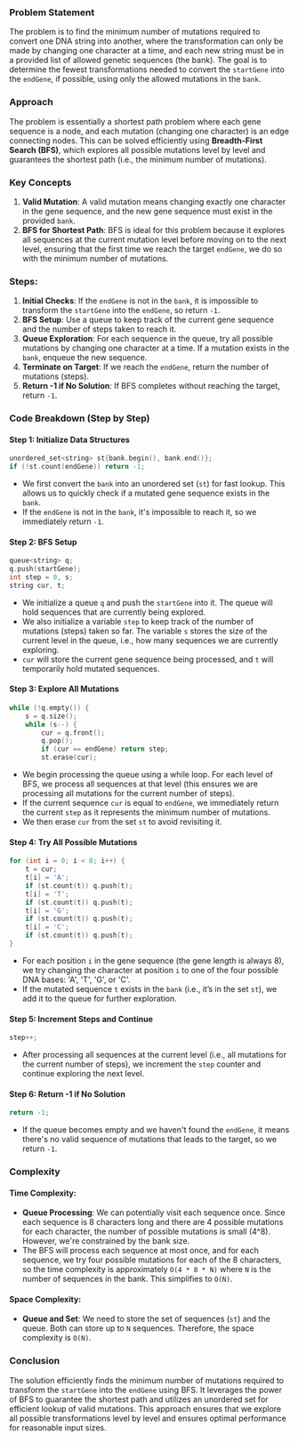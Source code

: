 ### Problem Statement

The problem is to find the minimum number of mutations required to convert one DNA string into another, where the transformation can only be made by changing one character at a time, and each new string must be in a provided list of allowed genetic sequences (the bank). The goal is to determine the fewest transformations needed to convert the `startGene` into the `endGene`, if possible, using only the allowed mutations in the `bank`.

### Approach

The problem is essentially a shortest path problem where each gene sequence is a node, and each mutation (changing one character) is an edge connecting nodes. This can be solved efficiently using **Breadth-First Search (BFS)**, which explores all possible mutations level by level and guarantees the shortest path (i.e., the minimum number of mutations).

### Key Concepts
1. **Valid Mutation**: A valid mutation means changing exactly one character in the gene sequence, and the new gene sequence must exist in the provided `bank`.
2. **BFS for Shortest Path**: BFS is ideal for this problem because it explores all sequences at the current mutation level before moving on to the next level, ensuring that the first time we reach the target `endGene`, we do so with the minimum number of mutations.

### Steps:
1. **Initial Checks**: If the `endGene` is not in the `bank`, it is impossible to transform the `startGene` into the `endGene`, so return `-1`.
2. **BFS Setup**: Use a queue to keep track of the current gene sequence and the number of steps taken to reach it.
3. **Queue Exploration**: For each sequence in the queue, try all possible mutations by changing one character at a time. If a mutation exists in the `bank`, enqueue the new sequence.
4. **Terminate on Target**: If we reach the `endGene`, return the number of mutations (steps).
5. **Return -1 if No Solution**: If BFS completes without reaching the target, return `-1`.

### Code Breakdown (Step by Step)

#### Step 1: Initialize Data Structures

```cpp
unordered_set<string> st{bank.begin(), bank.end()};
if (!st.count(endGene)) return -1;
```

- We first convert the `bank` into an unordered set (`st`) for fast lookup. This allows us to quickly check if a mutated gene sequence exists in the `bank`. 
- If the `endGene` is not in the `bank`, it's impossible to reach it, so we immediately return `-1`.

#### Step 2: BFS Setup

```cpp
queue<string> q;
q.push(startGene);
int step = 0, s;
string cur, t;
```

- We initialize a queue `q` and push the `startGene` into it. The queue will hold sequences that are currently being explored.
- We also initialize a variable `step` to keep track of the number of mutations (steps) taken so far. The variable `s` stores the size of the current level in the queue, i.e., how many sequences we are currently exploring.
- `cur` will store the current gene sequence being processed, and `t` will temporarily hold mutated sequences.

#### Step 3: Explore All Mutations

```cpp
while (!q.empty()) {
    s = q.size();
    while (s--) {
        cur = q.front();
        q.pop();
        if (cur == endGene) return step;
        st.erase(cur);
```

- We begin processing the queue using a while loop. For each level of BFS, we process all sequences at that level (this ensures we are processing all mutations for the current number of steps).
- If the current sequence `cur` is equal to `endGene`, we immediately return the current `step` as it represents the minimum number of mutations.
- We then erase `cur` from the set `st` to avoid revisiting it.

#### Step 4: Try All Possible Mutations

```cpp
for (int i = 0; i < 8; i++) {
    t = cur;
    t[i] = 'A';
    if (st.count(t)) q.push(t);
    t[i] = 'T';
    if (st.count(t)) q.push(t);
    t[i] = 'G';
    if (st.count(t)) q.push(t);
    t[i] = 'C';
    if (st.count(t)) q.push(t);
}
```

- For each position `i` in the gene sequence (the gene length is always 8), we try changing the character at position `i` to one of the four possible DNA bases: 'A', 'T', 'G', or 'C'.
- If the mutated sequence `t` exists in the `bank` (i.e., it’s in the set `st`), we add it to the queue for further exploration.

#### Step 5: Increment Steps and Continue

```cpp
step++;
```

- After processing all sequences at the current level (i.e., all mutations for the current number of steps), we increment the `step` counter and continue exploring the next level.

#### Step 6: Return -1 if No Solution

```cpp
return -1;
```

- If the queue becomes empty and we haven't found the `endGene`, it means there's no valid sequence of mutations that leads to the target, so we return `-1`.

### Complexity

#### Time Complexity:
- **Queue Processing**: We can potentially visit each sequence once. Since each sequence is 8 characters long and there are 4 possible mutations for each character, the number of possible mutations is small (4^8). However, we're constrained by the bank size.
- The BFS will process each sequence at most once, and for each sequence, we try four possible mutations for each of the 8 characters, so the time complexity is approximately `O(4 * 8 * N)` where `N` is the number of sequences in the bank. This simplifies to `O(N)`.

#### Space Complexity:
- **Queue and Set**: We need to store the set of sequences (`st`) and the queue. Both can store up to `N` sequences. Therefore, the space complexity is `O(N)`.

### Conclusion

The solution efficiently finds the minimum number of mutations required to transform the `startGene` into the `endGene` using BFS. It leverages the power of BFS to guarantee the shortest path and utilizes an unordered set for efficient lookup of valid mutations. This approach ensures that we explore all possible transformations level by level and ensures optimal performance for reasonable input sizes.